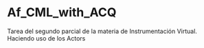 # Af_CML_with_ACQ
Tarea del segundo parcial de la materia de Instrumentación Virtual. Haciendo uso de los Actors
